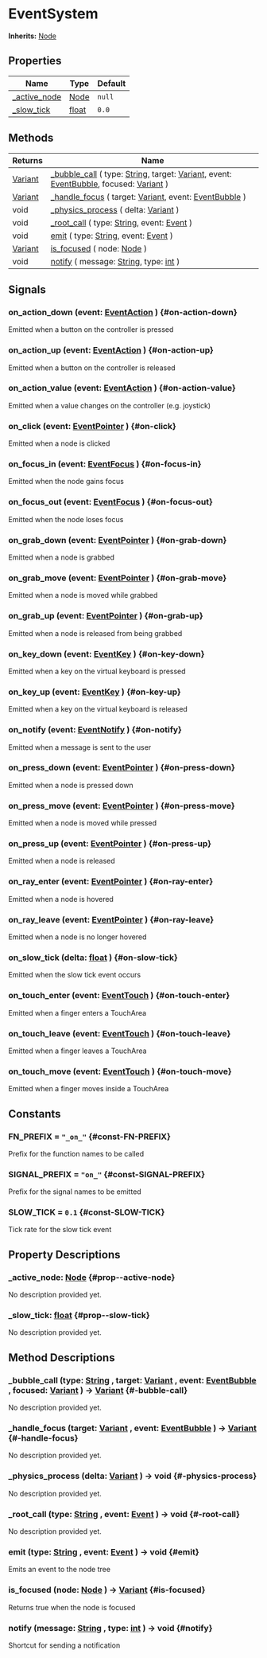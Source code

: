 # EventSystem
**Inherits:** [Node](https://docs.godotengine.org/de/4.x/classes/class_node.html)
    


## Properties

| Name                               | Type                                                                  | Default |
| ---------------------------------- | --------------------------------------------------------------------- | ------- |
| [_active_node](#prop--active-node) | [Node](https://docs.godotengine.org/de/4.x/classes/class_node.html)   | `null`  |
| [_slow_tick](#prop--slow-tick)     | [float](https://docs.godotengine.org/de/4.x/classes/class_float.html) | `0.0`   |

## Methods

| Returns                                                                   | Name                                                                                                                                                                                                                                                                                                                                      |
| ------------------------------------------------------------------------- | ----------------------------------------------------------------------------------------------------------------------------------------------------------------------------------------------------------------------------------------------------------------------------------------------------------------------------------------- |
| [Variant](https://docs.godotengine.org/de/4.x/classes/class_variant.html) | [_bubble_call](#-bubble-call) ( type: [String](https://docs.godotengine.org/de/4.x/classes/class_string.html), target: [Variant](https://docs.godotengine.org/de/4.x/classes/class_variant.html), event: [EventBubble](/reference/EventBubble.html), focused: [Variant](https://docs.godotengine.org/de/4.x/classes/class_variant.html) ) |
| [Variant](https://docs.godotengine.org/de/4.x/classes/class_variant.html) | [_handle_focus](#-handle-focus) ( target: [Variant](https://docs.godotengine.org/de/4.x/classes/class_variant.html), event: [EventBubble](/reference/EventBubble.html) )                                                                                                                                                                  |
| void                                                                      | [_physics_process](#-physics-process) ( delta: [Variant](https://docs.godotengine.org/de/4.x/classes/class_variant.html) )                                                                                                                                                                                                                |
| void                                                                      | [_root_call](#-root-call) ( type: [String](https://docs.godotengine.org/de/4.x/classes/class_string.html), event: [Event](/reference/Event.html) )                                                                                                                                                                                        |
| void                                                                      | [emit](#emit) ( type: [String](https://docs.godotengine.org/de/4.x/classes/class_string.html), event: [Event](/reference/Event.html) )                                                                                                                                                                                                    |
| [Variant](https://docs.godotengine.org/de/4.x/classes/class_variant.html) | [is_focused](#is-focused) ( node: [Node](https://docs.godotengine.org/de/4.x/classes/class_node.html) )                                                                                                                                                                                                                                   |
| void                                                                      | [notify](#notify) ( message: [String](https://docs.godotengine.org/de/4.x/classes/class_string.html), type: [int](https://docs.godotengine.org/de/4.x/classes/class_int.html) )                                                                                                                                                           |

## Signals

### on_action_down (event: [EventAction](/reference/EventAction.html)  ) {#on-action-down}

Emitted when a button on the controller is pressed

### on_action_up (event: [EventAction](/reference/EventAction.html)  ) {#on-action-up}

Emitted when a button on the controller is released

### on_action_value (event: [EventAction](/reference/EventAction.html)  ) {#on-action-value}

Emitted when a value changes on the controller (e.g. joystick)

### on_click (event: [EventPointer](/reference/EventPointer.html)  ) {#on-click}

Emitted when a node is clicked

### on_focus_in (event: [EventFocus](/reference/EventFocus.html)  ) {#on-focus-in}

Emitted when the node gains focus

### on_focus_out (event: [EventFocus](/reference/EventFocus.html)  ) {#on-focus-out}

Emitted when the node loses focus

### on_grab_down (event: [EventPointer](/reference/EventPointer.html)  ) {#on-grab-down}

Emitted when a node is grabbed

### on_grab_move (event: [EventPointer](/reference/EventPointer.html)  ) {#on-grab-move}

Emitted when a node is moved while grabbed

### on_grab_up (event: [EventPointer](/reference/EventPointer.html)  ) {#on-grab-up}

Emitted when a node is released from being grabbed

### on_key_down (event: [EventKey](/reference/EventKey.html)  ) {#on-key-down}

Emitted when a key on the virtual keyboard is pressed

### on_key_up (event: [EventKey](/reference/EventKey.html)  ) {#on-key-up}

Emitted when a key on the virtual keyboard is released

### on_notify (event: [EventNotify](/reference/EventNotify.html)  ) {#on-notify}

Emitted when a message is sent to the user

### on_press_down (event: [EventPointer](/reference/EventPointer.html)  ) {#on-press-down}

Emitted when a node is pressed down

### on_press_move (event: [EventPointer](/reference/EventPointer.html)  ) {#on-press-move}

Emitted when a node is moved while pressed

### on_press_up (event: [EventPointer](/reference/EventPointer.html)  ) {#on-press-up}

Emitted when a node is released

### on_ray_enter (event: [EventPointer](/reference/EventPointer.html)  ) {#on-ray-enter}

Emitted when a node is hovered

### on_ray_leave (event: [EventPointer](/reference/EventPointer.html)  ) {#on-ray-leave}

Emitted when a node is no longer hovered

### on_slow_tick (delta: [float](https://docs.godotengine.org/de/4.x/classes/class_float.html)  ) {#on-slow-tick}

Emitted when the slow tick event occurs

### on_touch_enter (event: [EventTouch](/reference/EventTouch.html)  ) {#on-touch-enter}

Emitted when a finger enters a TouchArea

### on_touch_leave (event: [EventTouch](/reference/EventTouch.html)  ) {#on-touch-leave}

Emitted when a finger leaves a TouchArea

### on_touch_move (event: [EventTouch](/reference/EventTouch.html)  ) {#on-touch-move}

Emitted when a finger moves inside a TouchArea



## Constants

### FN_PREFIX = `"_on_"` {#const-FN-PREFIX}

Prefix for the function names to be called

### SIGNAL_PREFIX = `"on_"` {#const-SIGNAL-PREFIX}

Prefix for the signal names to be emitted

### SLOW_TICK = `0.1` {#const-SLOW-TICK}

Tick rate for the slow tick event

## Property Descriptions

### _active_node: [Node](https://docs.godotengine.org/de/4.x/classes/class_node.html) {#prop--active-node}

No description provided yet.

### _slow_tick: [float](https://docs.godotengine.org/de/4.x/classes/class_float.html) {#prop--slow-tick}

No description provided yet.

## Method Descriptions

###  _bubble_call (type: [String](https://docs.godotengine.org/de/4.x/classes/class_string.html) , target: [Variant](https://docs.godotengine.org/de/4.x/classes/class_variant.html) , event: [EventBubble](/reference/EventBubble.html) , focused: [Variant](https://docs.godotengine.org/de/4.x/classes/class_variant.html)  ) -> [Variant](https://docs.godotengine.org/de/4.x/classes/class_variant.html) {#-bubble-call}

No description provided yet.

###  _handle_focus (target: [Variant](https://docs.godotengine.org/de/4.x/classes/class_variant.html) , event: [EventBubble](/reference/EventBubble.html)  ) -> [Variant](https://docs.godotengine.org/de/4.x/classes/class_variant.html) {#-handle-focus}

No description provided yet.

###  _physics_process (delta: [Variant](https://docs.godotengine.org/de/4.x/classes/class_variant.html)  ) -> void {#-physics-process}

No description provided yet.

###  _root_call (type: [String](https://docs.godotengine.org/de/4.x/classes/class_string.html) , event: [Event](/reference/Event.html)  ) -> void {#-root-call}

No description provided yet.

###  emit (type: [String](https://docs.godotengine.org/de/4.x/classes/class_string.html) , event: [Event](/reference/Event.html)  ) -> void {#emit}

Emits an event to the node tree

###  is_focused (node: [Node](https://docs.godotengine.org/de/4.x/classes/class_node.html)  ) -> [Variant](https://docs.godotengine.org/de/4.x/classes/class_variant.html) {#is-focused}

Returns true when the node is focused

###  notify (message: [String](https://docs.godotengine.org/de/4.x/classes/class_string.html) , type: [int](https://docs.godotengine.org/de/4.x/classes/class_int.html)  ) -> void {#notify}

Shortcut for sending a notification
